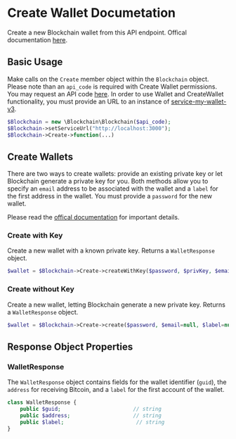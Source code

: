 Create Wallet Documetation
==========================
Create a new Blockchain wallet from this API endpoint. Offical documentation [here](https://blockchain.info/api/create_wallet).

Basic Usage
-----------
Make calls on the `Create` member object within the `Blockchain` object. Please note than an `api_code` is required with Create Wallet permissions. You may request an API code [here](https://blockchain.info/api/api_create_code).
In order to use Wallet and CreateWallet functionality, you must provide an URL to an instance of [service-my-wallet-v3](https://github.com/blockchain/service-my-wallet-v3).

```php
$Blockchain = new \Blockchain\Blockchain($api_code);
$Blockchain->setServiceUrl("http://localhost:3000");
$Blockchain->Create->function(...)
```

Create Wallets
--------------
There are two ways to create wallets: provide an existing private key or let Blockchain generate a private key for you. Both methods allow you to specify an `email` address to be associated with the wallet and a `label` for the first address in the wallet. You must provide a `password` for the new wallet.

Please read the [offical documentation](https://blockchain.info/api/create_wallet) for important details.

### Create with Key
Create a new wallet with a known private key. Returns a `WalletResponse` object.

```php
$wallet = $Blockchain->Create->createWithKey($password, $privKey, $email=null, $label=null);
```

### Create without Key
Create a new wallet, letting Blockchain generate a new private key. Returns a `WalletResponse` object.

```php
$wallet = $Blockchain->Create->create($password, $email=null, $label=null);
```

Response Object Properties
--------------------------

### WalletResponse
The `WalletResponse` object contains fields for the wallet identifier (`guid`), the `address` for receiving Bitcoin, and a `label` for the first account of the wallet.

```php
class WalletResponse {
    public $guid;                       // string
    public $address;                    // string
    public $label;                       // string
}
```